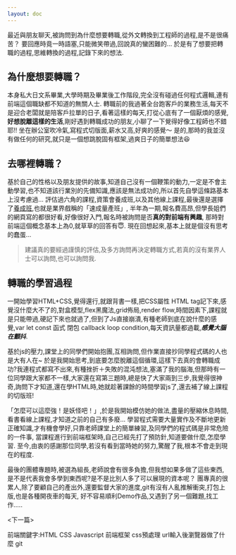```yaml
---
layout: doc
---
```

<!-- ---
title: 前端轉職很簡單？
date: 2022-10-07 22:49:30
tags: [Frontend,small talk]
categories: [FrontendNote]
--- -->

最近與朋友聊天,被詢問到為什麼想要轉職,從外文轉換到工程師的過程,是不是很痛苦？
要回應時竟一時語塞,只能微笑帶過,回說真的蠻困難的...
於是有了想要把轉職的過程,思維轉換的過程,記錄下來的想法.

## 為什麼想要轉職？
本身私大日文系畢業,大學時期及畢業後工作階段,完全沒有碰過任何程式邏輯,連有前端這個職缺都不知道的無關人士.
轉職前的我過著全台跑客戶的業務生活,每天不是迎合老闆就是陪客戶拉單的日子,看著這樣的每天,打從心底有了一個厭煩的感覺,**好想脫離這樣的生活**,剛好遇到轉職成功的朋友,小聊了一下覺得好像工程師也不錯耶!!
坐在辦公室吹冷氣,寫程式切版面,薪水又高,好爽的感覺～ 
是的,那時的我並沒有做任何的研究,就只是一個想跳脫固有框架,過爽日子的簡單想法😆

## 去哪裡轉職？
基於自己的性格以及朋友提供的故事,知道自己沒有一個鞭策的動力,一定是不會主動學習,也不知道該行業別的先備知識,應該是無法成功的,所以首先自學這條路基本上沒考慮過...
評估過六角的課程,資策會養成班,以及其他線上課程,最後還是選擇了[養成班](https://www.tibame.com/goodjob/frontend_taipei),也就是業界戲稱的「速成量產班」,
半年為一期,報名費高昂,但學長姐們的網頁寫的都很好看,好像很好入門,報名時被詢問是否**真的對前端有興趣**,
那時對前端這個概念基本上為0,就草草的回答有😇.
現在回想起來,基本上就是個沒有思考的蠢蛋...

>建議真的要經過謹慎的評估,及多方詢問再決定轉職方式,若真的沒有業界人士可以詢問,也可以詢問我.

## 轉職的學習過程
一開始學習HTML+CSS,覺得還行,就跟背書一樣,把CSS屬性 HTML tag記下來,感覺沒什麼大不了的,對盒模型,flex黑魔法,grid佈局,render flow,時間因素下,課程就是只能帶過,硬記下來也就過了,但到了Js直接崩潰,有種老師到底在說什麼的感覺,var let const 函式 閉包 callback loop condition,每天資訊量都過載,***感覺大腦在顫抖***.

基於js的壓力,課堂上的同學們開始抱團,互相詢問,但作業直接抄同學程式碼的人也是大有人在~
於是我開始思考,到底要怎麼脫離這個循環,這樣下去真的會轉職成功?我連程式都寫不出來,有種挫折＋失敗的混沌想法,塞滿了我的腦海,但那時有一位同學跟大家都不一樣,大家還在寫第三題時,總是快了大家兩到三步,我覺得很神奇,詢問下才知道,還在學HTML時,她就趁著課餘的時間學習js了,還去補了線上課程的切版班!

「怎麼可以這麼強！是妖怪吧！」,於是我開始模仿她的做法,盡量的壓縮休息時間,看書看線上課程,才知道之前的自己有多廢...
學習程式需要大量實作及不斷地更新正確知識,才有機會學好,只靠老師課堂上的簡單練習,及同學們的程式碼是非常危險的一件事,
當課程進行到前端框架時,自己已經先打了預防針,知道要做什麼,怎麼學習.
至今,由衷的感謝那位同學,若沒有看到當時她的努力,驚醒了我,根本不會走到現在的程度.

最後的團體專題時,被選為組長,老師說會有很多負擔,但我想如果多做了這些東西,是不是代表我會多學到東西呢?是不是比別人多了可以展現的資本呢？
團專真的很累人,除了要顧自己的產出外,還要監督大家的進度,git有沒有人亂推解衝突,打包上版,也是各種開夜車的每天,
好不容易順利Demo作品,又遇到了另一個難題,找工作.....

<下一篇>


前端關鍵字:HTML CSS Javascript 前端框架 css預處理 url輸入後瀏覽器做了什麼 git
